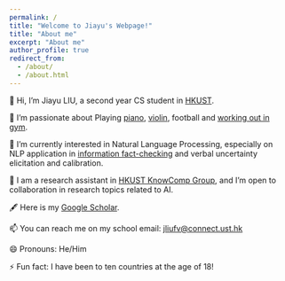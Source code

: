 ```yaml
---
permalink: /
title: "Welcome to Jiayu's Webpage!"
title: "About me"
excerpt: "About me"
author_profile: true
redirect_from: 
  - /about/
  - /about.html
---
```


👋 Hi, I’m Jiayu LIU, a second year CS student in [HKUST](https://hkust.edu.hk/).


💞️ I’m passionate about Playing [piano](https://youtu.be/5r_Y9tE_fbo?si=Rnv-_KuOYPt7_rPF), [violin](https://youtu.be/-ohoA3pO9Ks?si=8ZsqIn7GO0pp31UR), football and [working out in gym](http://xhslink.com/a/GeNO8R9xpvx0).


🌱 I’m currently interested in Natural Language Processing, especially on NLP application in [information fact-checking](https://aclanthology.org/2024.fever-1.14.pdf) and verbal uncertainty elicitation and calibration.


👀 I am a research assistant in [HKUST KnowComp Group](https://github.com/HKUST-KnowComp), and I’m open to collaboration in research topics related to AI.


🖋️ Here is my [Google Scholar](https://scholar.google.com/citations?user=PIQxhfMAAAAJ&hl=en).


📫 You can reach me on my school email: jliufv@connect.ust.hk


😄 Pronouns: He/Him


⚡ Fun fact: I have been to ten countries at the age of 18!


